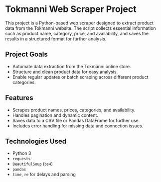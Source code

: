 # Tokmanni Web Scraper Project

This project is a Python-based web scraper designed to extract product data from the Tokmanni website. The script collects essential information such as product name, category, price, and availability, and saves the results in a structured format for further analysis.

## Project Goals

- Automate data extraction from the Tokmanni online store.
- Structure and clean product data for easy analysis.
- Enable regular updates or batch scraping across different product categories.

## Features

- Scrapes product names, prices, categories, and availability.
- Handles pagination and dynamic content.
- Saves data to a CSV file or Pandas DataFrame for further use.
- Includes error handling for missing data and connection issues.

## Technologies Used

- Python 3
- `requests`
- `BeautifulSoup` (`bs4`)
- `pandas`
- `time`, `re` for delays and parsing
